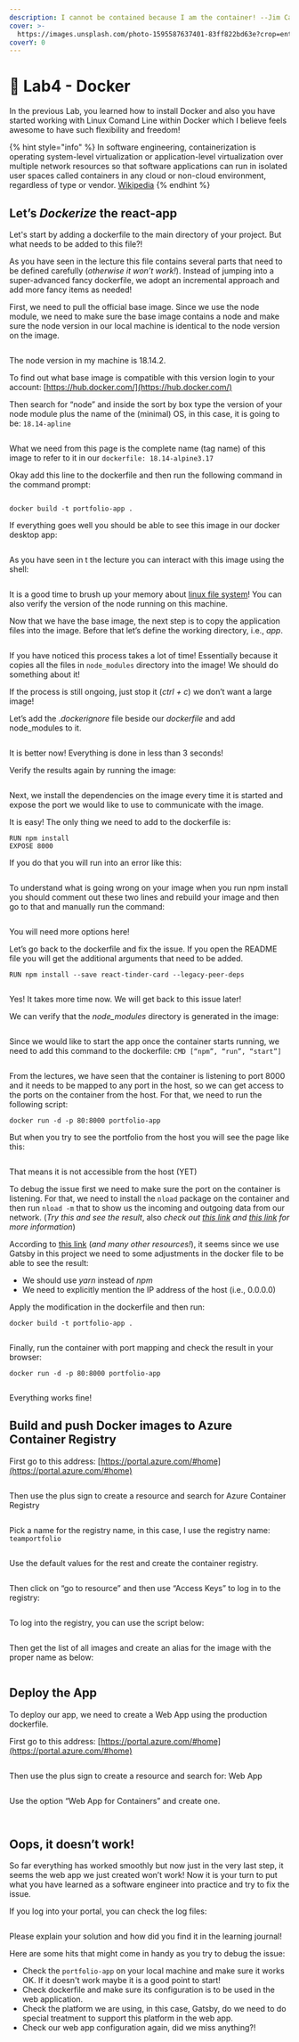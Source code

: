 ```yaml
---
description: I cannot be contained because I am the container! --Jim Carrey
cover: >-
  https://images.unsplash.com/photo-1595587637401-83ff822bd63e?crop=entropy&cs=srgb&fm=jpg&ixid=M3wxOTcwMjR8MHwxfHNlYXJjaHw0fHxjb250YWluZXJ8ZW58MHx8fHwxNjkyOTkxNDgwfDA&ixlib=rb-4.0.3&q=85
coverY: 0
---
```


# 🎁 Lab4 - Docker

In the previous Lab, you learned how to install Docker and also you have started working with Linux Comand Line within Docker which I believe feels awesome to have such flexibility and freedom!&#x20;

{% hint style="info" %}
In software engineering, containerization is operating system-level virtualization or application-level virtualization over multiple network resources so that software applications can run in isolated user spaces called containers in any cloud or non-cloud environment, regardless of type or vendor. [Wikipedia](https://en.wikipedia.org/wiki/Containerization\_\(computing\))
{% endhint %}

&#x20;

## Let’s _Dockerize_ the react-app

&#x20;

Let's start by adding a dockerfile to the main directory of your project. But what needs to be added to this file?!

As you have seen in the lecture this file contains several parts that need to be defined carefully (_otherwise it won’t work!_). Instead of jumping into a super-advanced fancy dockerfile, we adopt an incremental approach and add more fancy items as needed!

First, we need to pull the official base image. Since we use the node module, we need to make sure the base image contains a node and make sure the node version in our local machine is identical to the node version on the image.

&#x20;

<figure><img src="../.gitbook/assets/image (19) (1) (1).png" alt=""><figcaption></figcaption></figure>

The node version in my machine is 18.14.2.

To find out what base image is compatible with this version login to your account: [https://hub.docker.com/](https://hub.docker.com/)

Then search for “node” and inside the sort by box type the version of your node module plus the name of the (minimal) OS, in this case, it is going to be: `18.14-apline`

<figure><img src="../.gitbook/assets/image (20) (1) (1).png" alt=""><figcaption></figcaption></figure>

What we need from this page is the complete name (tag name) of this image to refer to it in our `dockerfile: 18.14-alpine3.17`

Okay add this line to the dockerfile and then run the following command in the command prompt:

<figure><img src="../.gitbook/assets/image (21) (1) (1).png" alt=""><figcaption></figcaption></figure>

&#x20;

```
docker build -t portfolio-app .
```

&#x20;

If everything goes well you should be able to see this image in our docker desktop app:

<figure><img src="../.gitbook/assets/image (22) (1) (1).png" alt=""><figcaption></figcaption></figure>

&#x20;

As you have seen in t the lecture you can interact with this image using the shell:

<figure><img src="../.gitbook/assets/image (23) (1) (1).png" alt=""><figcaption></figcaption></figure>

&#x20;

It is a good time to brush up your memory about [linux file system](https://www.linuxfoundation.org/blog/blog/classic-sysadmin-the-linux-filesystem-explained)! You can also verify the version of the node running on this machine.

&#x20;

Now that we have the base image, the next step is to copy the application files into the image. Before that let’s define the working directory, i.e., _app_.

&#x20;

<figure><img src="../.gitbook/assets/image (24) (1) (1).png" alt=""><figcaption></figcaption></figure>

&#x20;

If you have noticed this process takes a lot of time! Essentially because it copies all the files in `node_modules` directory into the image! We should do something about it!

If the process is still ongoing, just stop it (_ctrl + c_) we don’t want a large image!

Let’s add the ._dockerignore_ file beside our _dockerfile_ and add node\_modules to it.

<figure><img src="../.gitbook/assets/image (25) (1) (1).png" alt=""><figcaption></figcaption></figure>

It is better now! Everything is done in less than 3 seconds!

&#x20;

Verify the results again by running the image:

<figure><img src="../.gitbook/assets/image (26) (1) (1).png" alt=""><figcaption></figcaption></figure>

Next, we install the dependencies on the image every time it is started and expose the port we would like to use to communicate with the image.



It is easy! The only thing we need to add to the dockerfile is:

```
RUN npm install
EXPOSE 8000
```

&#x20;

If you do that you will run into an error like this:

<figure><img src="../.gitbook/assets/image (27) (1) (1).png" alt=""><figcaption></figcaption></figure>

To understand what is going wrong on your image when you run npm install you should comment out these two lines and rebuild your image and then go to that and manually run the command:

<figure><img src="../.gitbook/assets/image (28) (1) (1).png" alt=""><figcaption></figcaption></figure>

You will need more options here!

Let’s go back to the dockerfile and fix the issue. If you open the README file you will get the additional arguments that need to be added.

```
RUN npm install --save react-tinder-card --legacy-peer-deps
```

<figure><img src="../.gitbook/assets/image (29) (1) (1).png" alt=""><figcaption></figcaption></figure>

&#x20;

Yes! It takes more time now. We will get back to this issue later!

&#x20;

We can verify that the _node\_modules_ directory is generated in the image:

<figure><img src="../.gitbook/assets/image (30) (1) (1).png" alt=""><figcaption></figcaption></figure>

Since we would like to start the app once the container starts running, we need to add this command to the dockerfile: `CMD [“npm”, “run”, “start”]`

&#x20;

<figure><img src="../.gitbook/assets/image (31) (1) (1).png" alt=""><figcaption></figcaption></figure>

&#x20;

From the lectures, we have seen that the container is listening to port 8000 and it needs to be mapped to any port in the host, so we can get access to the ports on the container from the host. For that, we need to run the following script:

&#x20;

```
docker run -d -p 80:8000 portfolio-app
```

&#x20;

But when you try to see the portfolio from the host you will see the page like this:

<figure><img src="../.gitbook/assets/image (32) (1) (1).png" alt=""><figcaption></figcaption></figure>

&#x20;

That means it is not accessible from the host (YET)

&#x20;

To debug the issue first we need to make sure the port on the container is listening. For that, we need to install the `nload` package on the container and then run `nload -m` that to show us the incoming and outgoing data from our network. (_Try this and see the result_, also _check out_ [_this link_](https://alpine.pkgs.org/3.15/alpine-main-aarch64/nload-0.7.4-r3.apk.html) _and_ [_this link_](https://linux-tips.us/monitor-bandwidth-with-nload/) _for more information_)

&#x20;

According to [this link](https://www.parinda.dev/blog/gatsbyjs-with-headless-cms-part-1-04122020/) (_and many other resources!_), it seems since we use Gatsby in this project we need to some adjustments in the docker file to be able to see the result:

* We should use _yarn_ instead of _npm_
* We need to explicitly mention the IP address of the host (i.e., 0.0.0.0)

Apply the modification in the dockerfile and then run:

```
docker build -t portfolio-app .
```

&#x20;

<figure><img src="../.gitbook/assets/image (33) (1) (1).png" alt=""><figcaption></figcaption></figure>

&#x20;

Finally, run the container with port mapping and check the result in your browser:

```
docker run -d -p 80:8000 portfolio-app
```

&#x20;

<figure><img src="../.gitbook/assets/image (34) (1) (1).png" alt=""><figcaption></figcaption></figure>

&#x20;

Everything works fine!

&#x20;

## Build and push Docker images to Azure Container Registry

&#x20;

First go to this address: [https://portal.azure.com/#home](https://portal.azure.com/#home)

<figure><img src="../.gitbook/assets/image (35) (1) (1).png" alt=""><figcaption></figcaption></figure>

&#x20;

Then use the plus sign to create a resource and search for Azure Container Registry

&#x20;

<figure><img src="../.gitbook/assets/image (36) (1) (1).png" alt=""><figcaption></figcaption></figure>

&#x20;

Pick a name for the registry name, in this case, I use the registry name: `teamportfolio`

<figure><img src="../.gitbook/assets/image (37) (1) (1).png" alt=""><figcaption></figcaption></figure>

&#x20;

Use the default values for the rest and create the container registry.

<figure><img src="../.gitbook/assets/image (38) (1) (1).png" alt=""><figcaption></figcaption></figure>

&#x20;

Then click on “go to resource” and then use “Access Keys” to log in to the registry:

<figure><img src="../.gitbook/assets/image (39) (1) (1).png" alt=""><figcaption></figcaption></figure>

To log into the registry, you can use the script below:

&#x20;

<figure><img src="../.gitbook/assets/image (40) (1).png" alt=""><figcaption></figcaption></figure>

Then get the list of all images and create an alias for the image with the proper name as below:

&#x20;

<figure><img src="../.gitbook/assets/image (41) (1).png" alt=""><figcaption></figcaption></figure>



## Deploy the App

To deploy our app, we need to create a Web App using the production dockerfile.

First go to this address: [https://portal.azure.com/#home](https://portal.azure.com/#home)

<figure><img src="../.gitbook/assets/image (42) (1).png" alt=""><figcaption></figcaption></figure>

Then use the plus sign to create a resource and search for: Web App

<figure><img src="../.gitbook/assets/image (43) (1).png" alt=""><figcaption></figcaption></figure>

Use the option “Web App for Containers” and create one.

<figure><img src="../.gitbook/assets/image (46) (1).png" alt=""><figcaption></figcaption></figure>

&#x20;

<figure><img src="../.gitbook/assets/image (47) (1).png" alt=""><figcaption></figcaption></figure>



## Oops, it doesn’t work!

So far everything has worked smoothly but now just in the very last step, it seems the web app we just created won’t work! Now it is your turn to put what you have learned as a software engineer into practice and try to fix the issue.

&#x20;

If you log into your portal, you can check the log files:

&#x20;

<figure><img src="../.gitbook/assets/image (48) (1).png" alt=""><figcaption></figcaption></figure>



Please explain your solution and how did you find it in the learning journal!

Here are some hits that might come in handy as you try to debug the issue:

* Check the `portfolio-app` on your local machine and make sure it works OK. If it doesn't work maybe it is a good point to start!
* Check dockerfile and make sure its configuration is to be used in the web application.
* Check the platform we are using, in this case, Gatsby, do we need to do special treatment to support this platform in the web app.
* &#x20;Check our web app configuration again, did we miss anything?!




